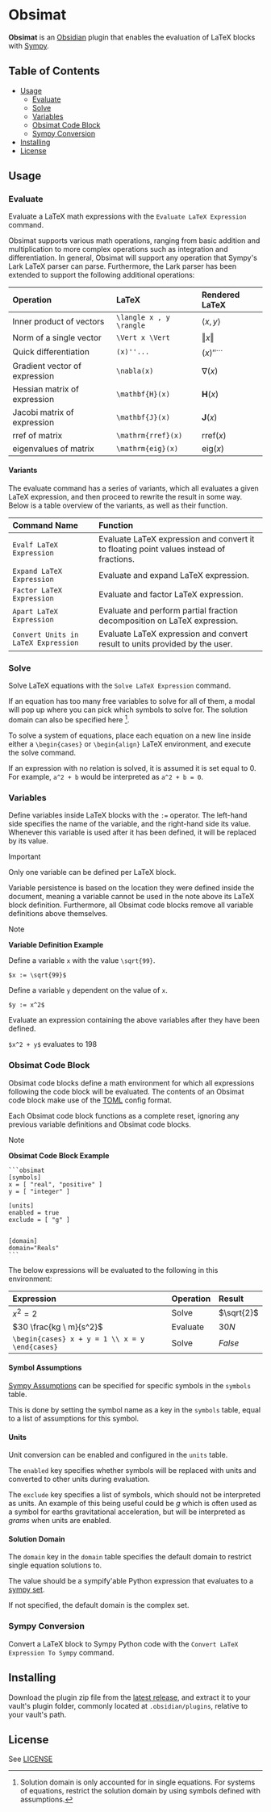# Obsimat

**Obsimat** is an [Obsidian](https://obsidian.md/) plugin that enables the evaluation of LaTeX blocks with [Sympy](https://www.sympy.org).

<!-- omit in toc -->
## Table of Contents

- [Usage](#usage)
  - [Evaluate](#evaluate)
  - [Solve](#solve)
  - [Variables](#variables)
  - [Obsimat Code Block](#obsimat-code-block)
  - [Sympy Conversion](#sympy-conversion)
- [Installing](#installing)
- [License](#license)

## Usage

### Evaluate

Evaluate a LaTeX math expressions with the `Evaluate LaTeX Expression` command.

Obsimat supports various math operations, ranging from basic addition and multiplication to more complex operations such as integration and differentiation. In general, Obsimat will support any operation that Sympy's Lark LaTeX parser can parse. Furthermore, the Lark parser has been extended to support the following additional operations:

| Operation                     | LaTeX                   | Rendered LaTeX         |
| :---------------------------- | :---------------------- | :--------------------- |
| Inner product of vectors      | `\langle x , y \rangle` | $\langle x, y \rangle$ |
| Norm of a single vector       | `\Vert x \Vert`         | $\Vert x \Vert$        |
| Quick differentiation         | `(x)''...`              | $(x)''^{\cdots}$       |
| Gradient vector of expression | `\nabla(x)`             | $\nabla(x)$            |
| Hessian matrix of expression  | `\mathbf{H}(x)`         | $\mathbf{H}(x)$        |
| Jacobi matrix of expression   | `\mathbf{J}(x)`         | $\mathbf{J}(x)$        |
| rref of matrix                | `\mathrm{rref}(x)`      | $\mathrm{rref}(x)$     |
| eigenvalues of matrix         | `\mathrm{eig}(x)`       | $\mathrm{eig}(x)$      |

#### Variants

The evaluate command has a series of variants, which all evaluates a given LaTeX expression, and then proceed to rewrite the result in some way.
Below is a table overview of the variants, as well as their function.

| Command Name                        | Function                                                                                |
| :---------------------------------- | :-------------------------------------------------------------------------------------- |
| `Evalf LaTeX Expression`            | Evaluate LaTeX expression and convert it to floating point values instead of fractions. |
| `Expand LaTeX Expression`           | Evaluate and expand LaTeX expression.                                                   |
| `Factor LaTeX Expression`           | Evaluate and factor LaTeX expression.                                                   |
| `Apart LaTeX Expression`            | Evaluate and perform partial fraction decomposition on LaTeX expression.                |
| `Convert Units in LaTeX Expression` | Evaluate LaTeX expression and convert result to units provided by the user.             |


### Solve

Solve LaTeX equations with the `Solve LaTeX Expression` command.

If an equation has too many free variables to solve for all of them, a modal will pop up where you can pick which symbols to solve for. The solution domain can also be specified here [^1].

To solve a system of equations, place each equation on a new line inside either a `\begin{cases}` or `\begin{align}` LaTeX environment, and execute the solve command.

If an expression with no relation is solved, it is assumed it is set equal to 0.
For example, `a^2 + b` would be interpreted as `a^2 + b = 0`.

### Variables

Define variables inside LaTeX blocks with the `:=` operator.
The left-hand side specifies the name of the variable, and the right-hand side its value.
Whenever this variable is used after it has been defined, it will be replaced by its value.

> [!IMPORTANT]
> Only one variable can be defined per LaTeX block.
>

Variable persistence is based on the location they were defined inside the document, meaning a variable cannot be used in the note above its LaTeX block definition. Furthermore, all Obsimat code blocks remove all variable definitions above themselves.

> [!NOTE]
> **Variable Definition Example**
>
> 
> Define a variable `x` with the value `\sqrt{99}`.
>
> `$x := \sqrt{99}$`
>
> Define a variable `y` dependent on the value of `x`.
>
> `$y := x^2$`
>
> Evaluate an expression containing the above variables after they have been defined.
>
> `$x^2 + y$` evaluates to 198

### Obsimat Code Block

Obsimat code blocks define a math environment for which all expressions following the code block will be evaluated. The contents of an Obsimat code block make use of the [TOML](https://toml.io) config format.

Each Obsimat code block functions as a complete reset, ignoring any previous variable definitions and Obsimat code blocks.

> [!NOTE]
> **Obsimat Code Block Example**
>
> ````text
> ```obsimat
> [symbols]
> x = [ "real", "positive" ]
> y = [ "integer" ]
>
> [units]
> enabled = true
> exclude = [ "g" ]
>
>
> [domain]
> domain="Reals"
> ```
> ````
>
> The below expressions will be evaluated to the following in this environment:
>
> | Expression                                     | Operation | Result                     |
> | :--------------------------------------------- | :-------- | :------------------------- |
> | $x^2=2$                                        | Solve     | $\sqrt{2}$                 |
> | $30 \frac{kg \ m}{s^2}$                        | Evaluate  | $30 N$                     |
> | `\begin{cases} x + y = 1 \\ x = y \end{cases}` | Solve     | $False$                    |
>

#### Symbol Assumptions

[Sympy Assumptions](https://docs.sympy.org/latest/guides/assumptions.html) can be specified for specific symbols in the `symbols` table.

This is done by setting the symbol name as a key in the `symbols` table, equal to a list of assumptions for this symbol.

#### Units

Unit conversion can be enabled and configured in the `units` table.

The `enabled` key specifies whether symbols will be replaced with units and converted to other units during evaluation.

The `exclude` key specifies a list of symbols, which should not be interpreted as units.
An example of this being useful could be *g* which is often used as a symbol for earths gravitational acceleration, but will be interpreted as *grams* when units are enabled.

#### Solution Domain

The `domain` key in the `domain` table specifies the default domain to restrict single equation solutions to.

The value should be a sympify'able Python expression that evaluates to a [sympy set](https://docs.sympy.org/latest/modules/sets.html).

If not specified, the default domain is the complex set.

### Sympy Conversion

Convert a LaTeX block to Sympy Python code with the `Convert LaTeX Expression To Sympy` command.

## Installing

Download the plugin zip file from the [latest release](https://github.com/zarstensen/obsidian-obsimat-plugin/releases/latest), and extract it to your vault's plugin folder, commonly located at `.obsidian/plugins`, relative to your vault's path.

## License

See [LICENSE](LICENSE)

[^1]: Solution domain is only accounted for in single equations. For systems of equations, restrict the solution domain by using symbols defined with assumptions.
